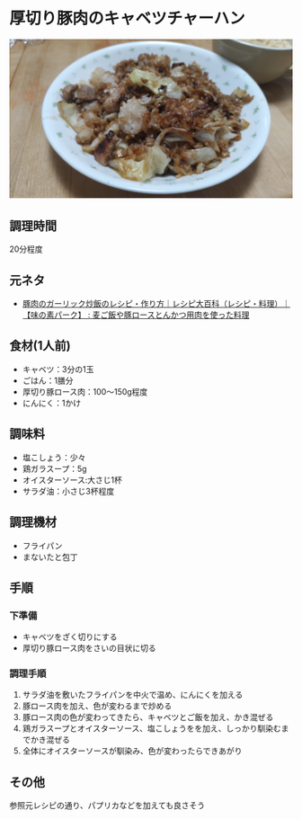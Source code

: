 # 厚切り豚肉のキャベツチャーハン

![調理写真](厚切り豚肉のキャベツチャーハン.jpg)

## 調理時間

20分程度

## 元ネタ

* [豚肉のガーリック炒飯のレシピ・作り方｜レシピ大百科（レシピ・料理）｜【味の素パーク】 : 麦ご飯や豚ロースとんかつ用肉を使った料理](https://park.ajinomoto.co.jp/recipe/card/709585/)

## 食材(1人前)

* キャベツ：3分の1玉
* ごはん：1膳分
* 厚切り豚ロース肉：100～150g程度
* にんにく：1かけ

## 調味料

* 塩こしょう：少々
* 鶏ガラスープ：5g
* オイスターソース:大さじ1杯
* サラダ油：小さじ3杯程度

## 調理機材

* フライパン
* まないたと包丁

## 手順

### 下準備

* キャベツをざく切りにする
* 厚切り豚ロース肉をさいの目状に切る

### 調理手順

1. サラダ油を敷いたフライパンを中火で温め、にんにくを加える
2. 豚ロース肉を加え、色が変わるまで炒める
3. 豚ロース肉の色が変わってきたら、キャベツとご飯を加え、かき混ぜる
4. 鶏ガラスープとオイスターソース、塩こしょうをを加え、しっかり馴染むまでかき混ぜる
5. 全体にオイスターソースが馴染み、色が変わったらできあがり

## その他

参照元レシピの通り、パプリカなどを加えても良さそう